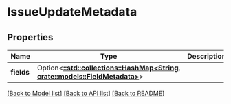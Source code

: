 # IssueUpdateMetadata

## Properties

Name | Type | Description | Notes
------------ | ------------- | ------------- | -------------
**fields** | Option<[**::std::collections::HashMap<String, crate::models::FieldMetadata>**](FieldMetadata.md)> |  | [optional][readonly]

[[Back to Model list]](../README.md#documentation-for-models) [[Back to API list]](../README.md#documentation-for-api-endpoints) [[Back to README]](../README.md)


